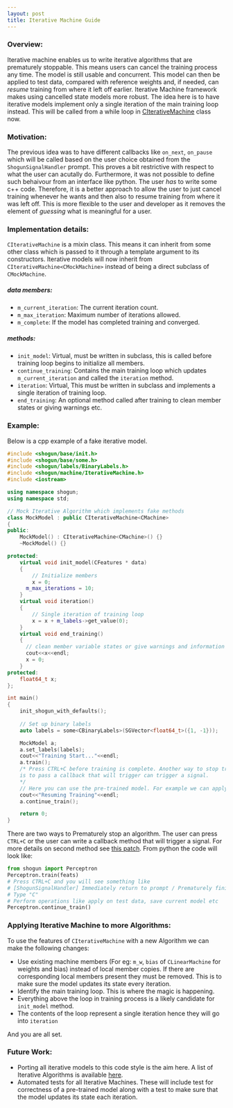 ```yaml
---
layout: post
title: Iterative Machine Guide
---
```

### Overview:
Iterative machine enables us to write iterative algorithms that are prematurely stoppable. This means users can cancel the training process any time. The model is still usable and concurrent. This model can then be applied to test data, compared with reference weights and, if needed, can *resume* training from where it left off earlier. Iterative Machine framework makes using cancelled state models more robust.
The idea here is to have iterative models implement only a single iteration of the main training loop instead. This will be called from a while loop in [CIterativeMachine](https://github.com/shogun-toolbox/shogun/tree/develop/src/shogun/machine/IterativeMachine.h#62) class now. 

### Motivation:
The previous idea was to have different callbacks like ```on_next```, ```on_pause``` which will be called based on the user choice obtained from the ```ShogunSignalHandler``` prompt. This proves a bit restrictive with respect to what the user can acutally do. Furthermore, it was not possible to define such behaivour from an interface like python. The user *has* to write some c++ code. Therefore, it is a better approach to allow the user to just cancel training whenever he wants and then also to resume training from where it was left off. This is more flexible to the user and developer as it removes the element of *guessing* what is meaningful for a user.

### Implementation details:

```CIterativeMachine``` is a mixin class. This means it can inherit from some other class which is passed to it through a template argument to its constructors. Iterative models will now inherit from ```CIterativeMachine<CMockMachine>``` instead of being a direct subclass of ```CMockMachine```.
##### data members:
- ```m_current_iteration```: The current iteration count.
- ```m_max_iteration```: Maximum number of iterations allowed.
- ```m_complete```: If the model has completed training and converged.
##### methods:
- ```init_model```: Virtual, must be written in subclass, this is called before training loop begins to initialize all members.
- ```continue_training```: Contains the main training loop which updates ```m_current_iteration``` and called the ```iteration``` method.
- ```iteration```: Virtual, This must be written in subclass and implements a single iteration of training loop.
- ```end_training```: An optional method called after training to clean member states or giving warnings etc.

### Example:
Below is a cpp example of a fake iterative model. 
```c++
#include <shogun/base/init.h>
#include <shogun/base/some.h>
#include <shogun/labels/BinaryLabels.h>
#include <shogun/machine/IterativeMachine.h>
#include <iostream>

using namespace shogun;
using namespace std;

// Mock Iterative Algorithm which implements fake methods
class MockModel : public CIterativeMachine<CMachine> 
{
public:
	MockModel() : CIterativeMachine<CMachine>() {}
	~MockModel() {}

protected:
	virtual void init_model(CFeatures * data) 
	{
	    // Initialize members
	    x = 0;
      m_max_iterations = 10;
	}
	virtual void iteration()
	{
	    // Single iteration of training loop
	    x = x + m_labels->get_value(0);
	}
    virtual void end_training()
    {
      // clean member variable states or give warnings and information
      cout<<x<<endl;
      x = 0;
    }
protected:
    float64_t x;
};

int main() 
{
	init_shogun_with_defaults();
  
	// Set up binary labels
	auto labels = some<CBinaryLabels>(SGVector<float64_t>({1, -1}));

	MockModel a;
	a.set_labels(labels);
    cout<<"Training Start..."<<endl;
	a.train();
    /* Press CTRL+C before training is complete. Another way to stop training 
    is to pass a callback that will trigger can trigger a signal.
    */
    // Here you can use the pre-trained model. For example we can apply on test data, serialize the model etc.
    cout<<"Resuming Training"<<endl;
    a.continue_train();

	return 0;
}
```

There are two ways to Prematurely stop an algorithm. The user can press ```CTRL+C``` or the user can write a callback method that will trigger a signal. For more details on second method see [this patch](https://github.com/shogun-toolbox/shogun/pull/4293). From python the code will look like:

```Python
from shogun import Perceptron
Perceptron.train(feats)
# Press CTRL+C and you will see something like
# [ShogunSignalHandler] Immediately return to prompt / Prematurely finish computations / Pause current computation / Do nothing (I/C/P/D)?
# Type "C"
# Perform operations like apply on test data, save current model etc
Perceptron.continue_train()
```
### Applying Iterative Machine to more Algorithms:

To use the features of ```CIterativeMachine``` with a new Algorithm we can make the following changes:

- Use existing machine members (For eg: ```m_w```, ```bias``` of ```CLinearMachine``` for weights and bias) instead of local member copies. If there are corresponding local members present they must be removed. This is to make sure the model updates its state every iteration.
- Identify the main training loop. This is where the magic is happening.
- Everything above the loop in training process is a likely candidate for ```init_model``` method.
- The contents of the loop represent a single iteration hence they will go into ```iteration```

And you are all set.

### Future Work:
- Porting all iterative models to this code style is the aim here. A list of Iterative Algorithms is available [here](https://github.com/shogun-toolbox/shogun/wiki/List-of-iterative-algorithms).
- Automated tests for all Iterative Machines. These will include test for correctness of a pre-trained model along with a test to make sure that the model updates its state each iteration.
